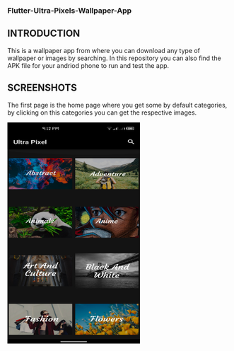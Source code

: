 ### Flutter-Ultra-Pixels-Wallpaper-App

## INTRODUCTION

This is a wallpaper app from where you can download any type of wallpaper or images by searching. In this repository you can also find the APK file for your andriod phone to run and test the app.

## SCREENSHOTS

The first page is the home page where you get some by default categories, by clicking on this categories you can get the respective images.

<img src="ultra_pixels/images/home.png" width = 300 height = 500>
